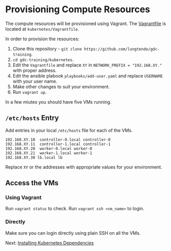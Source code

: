 # Provisioning Compute Resources

The compute resources will be provisioned using Vagrant. The [Vagrantfile](../Vagrantfile)
is located at `kubernetes/Vagrantfile`.

In order to provision the resources:
1. Clone this repository - `git clone https://github.com/lungtendo/gdc-training`.
2. `cd gdc-training/kubernetes`.
3. Edit the `Vagrantfile` and replace `XY` in `NETWORK_PREFIX = "192.168.XY."` with proper address.
4. Edit the ansible plabook `playbooks/add-user.yaml` and replace `USERNAME` with your user name.
5. Make other changes to suit your environment.
6. Run `vagrant up`.

In a few miutes you should have five VMs running. 

## `/etc/hosts` Entry
Add entries in your local `/etc/hosts` file for each of the VMs.
```
192.168.XY.10  controller-0.local controller-0
192.168.XY.11  controller-1.local controller-1
192.168.XY.20  worker-0.local worker-0
192.168.XY.21  worker-1.local worker-1
192.168.XY.30 lb.local lb
```
Replace `XY` or the addresses with appropriate values for your environment.

## Access the VMs

### Using Vagrant
Run `vagrant status` to check.
Run `vagrant ssh <vm_name>` to login.

### Directly
Make sure you can login directly using plain SSH on all the VMs.


Next: [Installing Kubernetes Dependencies](03-kube-dependencies.md)
